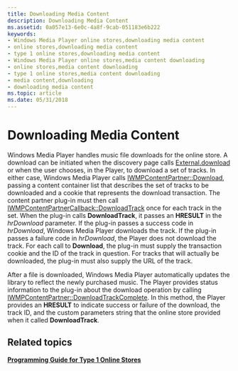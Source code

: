 ```yaml
---
title: Downloading Media Content
description: Downloading Media Content
ms.assetid: 0a057e13-6e0c-4a8f-9cab-051183e6b222
keywords:
- Windows Media Player online stores,downloading media content
- online stores,downloading media content
- type 1 online stores,downloading media content
- Windows Media Player online stores,media content downloading
- online stores,media content downloading
- type 1 online stores,media content downloading
- media content,downloading
- downloading media content
ms.topic: article
ms.date: 05/31/2018
---
```


# Downloading Media Content

Windows Media Player handles music file downloads for the online store. A download can be initiated when the discovery page calls [External.download](external-download.md) or when the user chooses, in the Player, to download a set of tracks. In either case, Windows Media Player calls [IWMPContentPartner::Download](/previous-versions/windows/desktop/api/contentpartner/nf-contentpartner-iwmpcontentpartner-download), passing a content container list that describes the set of tracks to be downloaded and a cookie that represents the download transaction. The content partner plug-in must then call [IWMPContentPartnerCallback::DownloadTrack](/previous-versions/windows/desktop/api/contentpartner/nf-contentpartner-iwmpcontentpartnercallback-downloadtrack) once for each track in the set. When the plug-in calls **DownloadTrack**, it passes an **HRESULT** in the *hrDownload* parameter. If the plug-in passes a success code in *hrDownload*, Windows Media Player downloads the track. If the plug-in passes a failure code in *hrDownload*, the Player does not download the track. For each call to **Download**, the plug-in must supply the transaction cookie and the ID of the track in question. For tracks that will actually be downloaded, the plug-in must also supply the URL of the track.

After a file is downloaded, Windows Media Player automatically updates the library to reflect the newly purchased music. The Player provides status information to the plug-in about the download operation by calling [IWMPContentPartner::DownloadTrackComplete](/previous-versions/windows/desktop/api/contentpartner/nf-contentpartner-iwmpcontentpartner-downloadtrackcomplete). In this method, the Player provides an **HRESULT** to indicate success or failure of the download, the track ID, and the custom parameters string that the online store provided when it called **DownloadTrack**.

## Related topics

<dl> <dt>

[**Programming Guide for Type 1 Online Stores**](programming-guide-for-type-1-online-stores.md)
</dt> </dl>

 

 




